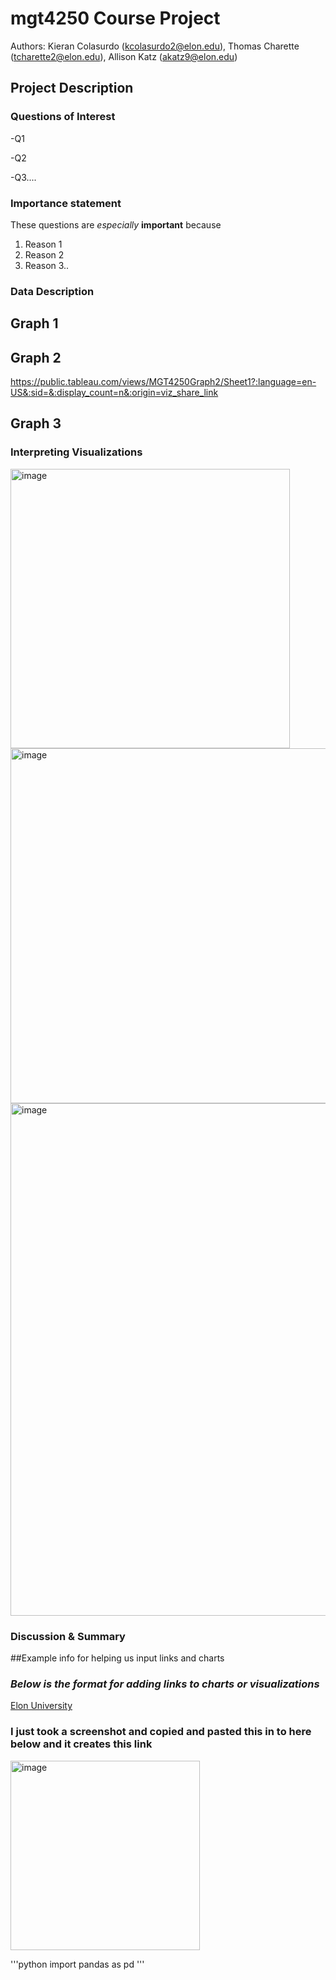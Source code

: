 # mgt4250 Course Project

Authors: Kieran Colasurdo (kcolasurdo2@elon.edu), Thomas Charette (tcharette2@elon.edu), Allison Katz (akatz9@elon.edu)

## Project Description
### Questions of Interest
-Q1

-Q2

-Q3....

### Importance statement
These questions are *especially* **important** because
1. Reason 1
2. Reason 2
3. Reason 3..


### Data Description
## Graph 1

## Graph 2
https://public.tableau.com/views/MGT4250Graph2/Sheet1?:language=en-US&:sid=&:display_count=n&:origin=viz_share_link

## Graph 3


### Interpreting Visualizations
<img width="447" alt="image" src="https://github.com/Kcolas55/mgt42502024/assets/168783689/68bcf9e6-b2bf-4dc4-98f7-b7d2b6e816b6">
<img width="568" alt="image" src="https://github.com/Kcolas55/mgt42502024/assets/168783689/587efaa5-0309-4d5d-bee4-7b4c31d52b97">
<img width="820" alt="image" src="https://github.com/Kcolas55/mgt42502024/assets/168783689/b546bc55-1994-40bf-9ef6-633baf3be488">



### Discussion & Summary



##Example info for helping us input links and charts

### *Below is the format for adding links to charts or visualizations*
[Elon University](https://www.elon.edu)


### I just took a screenshot and copied and pasted this in to here below and it creates this link
<img width="303" alt="image" src="https://github.com/Kcolas55/mgt42502024/assets/168783689/f25b92d6-66f5-4266-8f44-d0953032285a">




'''python 
import pandas as pd
'''
